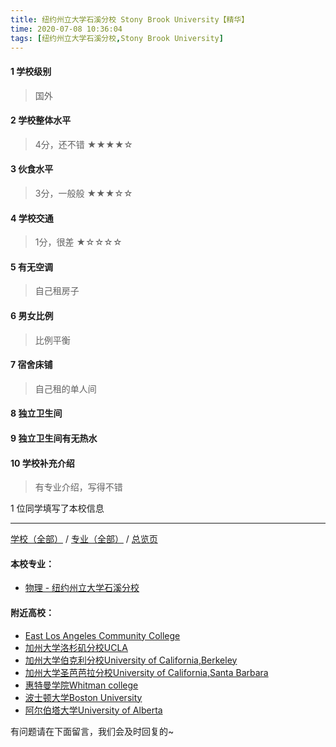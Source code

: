 ```yaml
---
title: 纽约州立大学石溪分校 Stony Brook University【精华】
time: 2020-07-08 10:36:04
tags: [纽约州立大学石溪分校,Stony Brook University]
---
```

#### 1 学校级别
> 国外


#### 2 学校整体水平
> 4分，还不错
★★★★☆


#### 3 伙食水平
>  3分，一般般
★★★☆☆


#### 4 学校交通
> 1分，很差
★☆☆☆☆


#### 5 有无空调
> 自己租房子


#### 6 男女比例
> 比例平衡


#### 7 宿舍床铺
> 自己租的单人间
 

#### 8 独立卫生间
>  


#### 9 独立卫生间有无热水
>  


#### 10 学校补充介绍
> 有专业介绍，写得不错

1 位同学填写了本校信息
***
[学校（全部）](https://univgo.github.io/2020/07/09/学校汇总页) / [专业（全部）](https://univgo.github.io/2020/07/09/专业汇总页) / [总览页](https://univgo.github.io/2020/07/09/总览)
#### 本校专业：
- [物理 - 纽约州立大学石溪分校](https://univgo.github.io/2020/07/08/物理%20-%20纽约州立大学石溪分校) 

#### 附近高校：
- [East Los Angeles Community College](https://univgo.github.io/2020/07/08/东洛杉矶学院East%20Los%20Angeles%20College) 
- [加州大学洛杉矶分校UCLA](https://univgo.github.io/2020/07/08/加州大学洛杉矶分校%20UCLA)
- [加州大学伯克利分校University of California,Berkeley](https://univgo.github.io/2020/07/08/加州大学伯克利分校%20University%20of%20California,%20Berkeley) 
- [加州大学圣芭芭拉分校University of California,Santa Barbara](https://univgo.github.io/2020/07/08/加州大学圣芭芭拉分校%20University%20of%20California，Santa%20Barbara) 
- [惠特曼学院Whitman college](https://univgo.github.io/2020/07/08/惠特曼学院%20Whitman%20college) 
- [波士顿大学Boston University](https://univgo.github.io/2020/07/08/波士顿大学Boston%20University)
- [阿尔伯塔大学University of Alberta](https://univgo.github.io/2020/07/08/阿尔伯塔大学University%20of%20Alberta)


有问题请在下面留言，我们会及时回复的~

